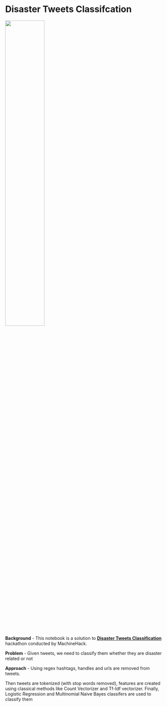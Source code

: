 # Disaster Tweets Classifcation

<img src=https://miro.medium.com/max/1476/0*z9jqZsQ7JSTZGSZz.jpg height ="50%"  width = "50%">

<b>Background</b>  - This notebook is a solution to [<b>Disaster Tweets Classification</b>](https://www.kaggle.com/c/nlp-getting-started) hackathon conducted by MachineHack.

<b>Problem</b> - Given tweets, we need to classify them whether they are disaster related or not

<b>Approach</b> -  Using regex hashtags, handles and urls are  removed  from tweets.

Then tweets are tokenized (with stop words removed), features are created using classical methods like Count Vectorizer and Tf-Idf vectorizer. Finally, Logistic Regression and Multinomial Naive Bayes classifers are used to classify them
